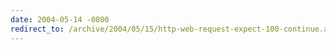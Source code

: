 ```yaml
---
date: 2004-05-14 -0800
redirect_to: /archive/2004/05/15/http-web-request-expect-100-continue.aspx/
---
```

